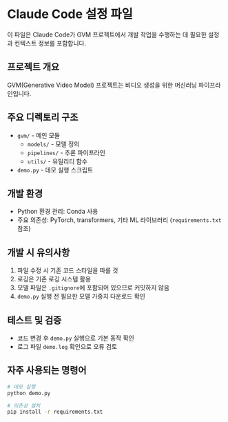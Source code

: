# Claude Code 설정 파일

이 파일은 Claude Code가 GVM 프로젝트에서 개발 작업을 수행하는 데 필요한 설정과 컨텍스트 정보를 포함합니다.

## 프로젝트 개요
GVM(Generative Video Model) 프로젝트는 비디오 생성을 위한 머신러닝 파이프라인입니다.

## 주요 디렉토리 구조
- `gvm/` - 메인 모듈
  - `models/` - 모델 정의
  - `pipelines/` - 추론 파이프라인
  - `utils/` - 유틸리티 함수
- `demo.py` - 데모 실행 스크립트

## 개발 환경
- Python 환경 관리: Conda 사용
- 주요 의존성: PyTorch, transformers, 기타 ML 라이브러리 (`requirements.txt` 참조)

## 개발 시 유의사항
1. 파일 수정 시 기존 코드 스타일을 따를 것
2. 로깅은 기존 로깅 시스템 활용
3. 모델 파일은 `.gitignore`에 포함되어 있으므로 커밋하지 않음
4. `demo.py` 실행 전 필요한 모델 가중치 다운로드 확인

## 테스트 및 검증
- 코드 변경 후 `demo.py` 실행으로 기본 동작 확인
- 로그 파일 `demo.log` 확인으로 오류 검토

## 자주 사용되는 명령어
```bash
# 데모 실행
python demo.py

# 의존성 설치
pip install -r requirements.txt
```